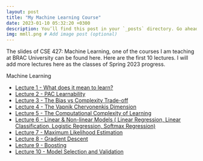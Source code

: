 ```yaml
---
layout: post
title: "My Machine Learning Course"
date: 2023-01-10 05:32:20 +0300
description: You’ll find this post in your `_posts` directory. Go ahead and edit it and re-build the site to see your changes. # Add post description (optional)
img: mmll.png # Add image post (optional)
---
```

The slides of CSE 427: Machine Learning, one of the courses I am teaching at BRAC University can be found here. Here are the first 10 lectures. I will add more lectures here as the classes of Spring 2023 progress.

<div id="toc_container">
<p class="toc_title">Machine Learning</p>
<ul class="toc_list">
  <li><a href="https://zahidul-hasan.github.io/ml-one/">Lecture 1 - What does it mean to learn?</a></li>
  <li><a href="https://zahidul-hasan.github.io/ml-two/">Lecture 2 - PAC Learnability</a></li>
  <li><a href="https://zahidul-hasan.github.io/ml-three/">Lecture 3 - The Bias vs Complexity Trade-off</a></li>
  <li><a href="https://zahidul-hasan.github.io/ml-four/">Lecture 4 - The Vapnik Chervonenkis Dimension</a></li>
  <li><a href="https://zahidul-hasan.github.io/ml-five/">Lecture 5 - The Computational Complexity of Learning</a></li>
  <li><a href="https://zahidul-hasan.github.io/ml-six/">Lecture 6 - Linear & Non-linear Models ( Linear Regression, Linear Classification, Logistic Regression, Softmax Regression)</a></li>
  <li><a href="https://zahidul-hasan.github.io/ml-seven/">Lecture 7 - Maximum Likelihood Estimation</a></li>
  <li><a href="https://zahidul-hasan.github.io/ml-eight/">Lecture 8 - Gradient Descent</a></li>
  <li><a href="https://zahidul-hasan.github.io/ml-nine/">Lecture 9 - Boosting</a></li>
  <li><a href="https://zahidul-hasan.github.io/ml-ten/">Lecture 10 - Model Selection and Validation</a></li>
</ul>
</div>
